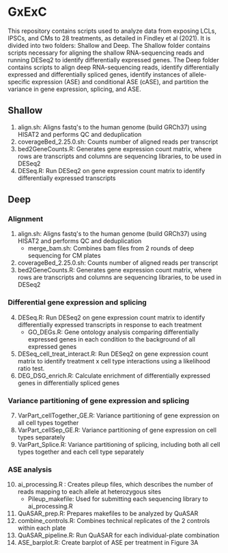 # GxExC
This repository contains scripts used to analyze data from exposing LCLs, IPSCs, and CMs to 28 treatments, as detailed in Findley et al (2021). It is divided into two folders: Shallow and Deep. The Shallow folder contains scripts necessary for aligning the shallow RNA-sequencing reads and running DESeq2 to identify differentially expressed genes. The Deep folder contains scripts to align deep RNA-sequencing reads, identify differentially expressed and differentially spliced genes, identify instances of allele-specific expression (ASE) and conditional ASE (cASE), and partition the variance in gene expression, splicing, and ASE. 

## Shallow

1. align.sh: Aligns fastq's to the human genome (build GRCh37) using HISAT2 and performs QC and deduplication
2. coverageBed_2.25.0.sh: Counts number of aligned reads per transcript
3. bed2GeneCounts.R: Generates gene expression count matrix, where rows are transcripts and columns are sequencing libraries, to be used in DESeq2
4. DESeq.R: Run DESeq2 on gene expression count matrix to identify differentially expressed transcripts

## Deep

### Alignment
1. align.sh: Aligns fastq's to the human genome (build GRCh37) using HISAT2 and performs QC and deduplication
    - merge_bam.sh: Combines bam files from 2 rounds of deep sequencing for CM plates
2. coverageBed_2.25.0.sh: Counts number of aligned reads per transcript
3. bed2GeneCounts.R: Generates gene expression count matrix, where rows are transcripts and columns are sequencing libraries, to be used in DESeq2

### Differential gene expression and splicing
4. DESeq.R: Run DESeq2 on gene expression count matrix to identify differentially expressed transcripts in response to each treatment
    - GO_DEGs.R: Gene ontology analysis comparing differentially expressed genes in each condition to the background of all expressed genes
5. DESeq_cell_treat_interact.R: Run DESeq2 on gene expression count matrix to identify treatment x cell type interactions using a likelihood ratio test.
6. DEG_DSG_enrich.R: Calculate enrichment of differentially expressed genes in differentially spliced genes

### Variance partitioning of gene expression and splicing
7. VarPart_cellTogether_GE.R: Variance partitioning of gene expression on all cell types together
8. VarPart_cellSep_GE.R: Variance partitioning of gene expression on cell types separately
9. VarPart_Splice.R: Variance partitioning of splicing, including both all cell types together and each cell type separately

### ASE analysis
10. ai_processing.R : Creates pileup files, which describes the number of reads mapping to each allele at heterozygous sites
    - Pileup_makefile: Used for submitting each sequencing library to ai_processing.R
11. QuASAR_prep.R: Prepares makefiles to be analyzed by QuASAR
12. combine_controls.R: Combines technical replicates of the 2 controls within each plate
13. QuASAR_pipeline.R: Run QuASAR for each individual-plate combination
14. ASE_barplot.R: Create barplot of ASE per treatment in Figure 3A
